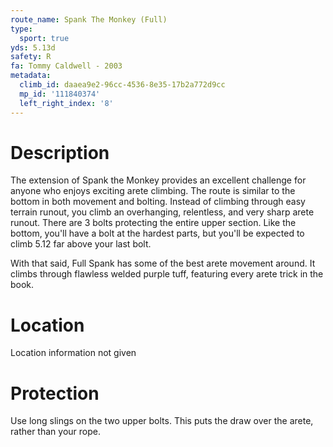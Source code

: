 ```yaml
---
route_name: Spank The Monkey (Full)
type:
  sport: true
yds: 5.13d
safety: R
fa: Tommy Caldwell - 2003
metadata:
  climb_id: daaea9e2-96cc-4536-8e35-17b2a772d9cc
  mp_id: '111840374'
  left_right_index: '8'
---
```

# Description
The extension of Spank the Monkey provides an excellent challenge for anyone who enjoys exciting arete climbing. The  route is similar to the bottom in both movement and bolting. Instead of climbing through easy terrain runout, you climb an overhanging, relentless, and very sharp arete runout. There are 3 bolts protecting the entire upper section. Like the bottom, you'll have a bolt at the hardest parts, but you'll be expected to climb 5.12 far above your last bolt.

With that said, Full Spank has some of the best arete movement around. It climbs through flawless welded purple tuff, featuring every arete trick in the book.

# Location
Location information not given

# Protection
Use long slings on the two upper bolts. This puts the draw over the arete, rather than your rope.
